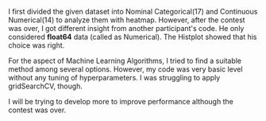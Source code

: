 I first divided the given dataset into Nominal Categorical(17) and Continuous Numerical(14) to analyze them with heatmap.
However, after the contest was over, I got different insight from another participant's code.
He only considered **float64** data (called as Numerical).
The Histplot showed that his choice was right.

For the aspect of Machine Learning Algorithms, I tried to find a suitable method among several options.
However, my code was very basic level without any tuning of hyperparameters.
I was struggling to apply gridSearchCV, though.

I will be trying to develop more to improve performance although the contest was over.
